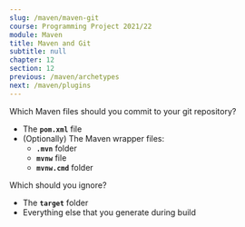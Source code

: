 ```yaml
---
slug: /maven/maven-git
course: Programming Project 2021/22
module: Maven
title: Maven and Git 
subtitle: null
chapter: 12
section: 12
previous: /maven/archetypes
next: /maven/plugins
---
```

 
Which Maven files should you commit to your git repository?
- The **`pom.xml`** file
- (Optionally) The Maven wrapper files:
  - **`.mvn`** folder
  - **`mvnw`** file
  - **`mvnw.cmd`** folder

Which should you ignore?
- The **`target`** folder
- Everything else that you generate during build



